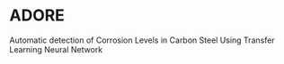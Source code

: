 # ADORE
Automatic detection of Corrosion Levels in Carbon Steel Using Transfer Learning Neural Network
